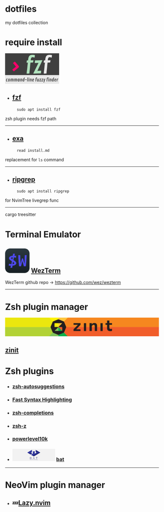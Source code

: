 # dotfiles
my dotfiles collection


# require install
<img src="doc/img/fzf.png" height=100>

- ## [fzf](https://github.com/junegunn/fzf)
		sudo apt install fzf

zsh plugin needs fzf path<br>

---
- ## [exa](https://github.com/eza-community/eza)
		read install.md

replacement for `ls` command<br>

---
- ## [ripgrep](https://github.com/BurntSushi/ripgrep)
		sudo apt install ripgrep

for NvimTree livegrep func<br>

---
cargo treesitter


# Terminal Emulator


## <img src="doc/img/wezterm-icon.png" height=80> [WezTerm](https://wezfurlong.org/wezterm/index.html)

WezTerm github repo -> https://github.com/wez/wezterm

---

# Zsh plugin manager
![](doc/img/zinit.png)

## [zinit](https://github.com/zdharma-continuum/zinit)



# Zsh plugins
- ###  [zsh-autosuggestions](https://github.com/zsh-users/zsh-autosuggestions)

- ### [Fast Syntax Highlighting](https://github.com/zdharma-continuum/fast-syntax-highlighting)

- ### [zsh-completions](https://github.com/zsh-users/zsh-completions)

- ### [zsh-z](https://github.com/agkozak/zsh-z)

- ### [powerlevel10k](https://github.com/romkatv/powerlevel10k)

- ### <img src="doc/img/bat.svg" height=40> [bat](https://github.com/sharkdp/bat)

---

# NeoVim plugin manager
- ## 💤[Lazy.nvim](https://github.com/folke/lazy.nvim)
